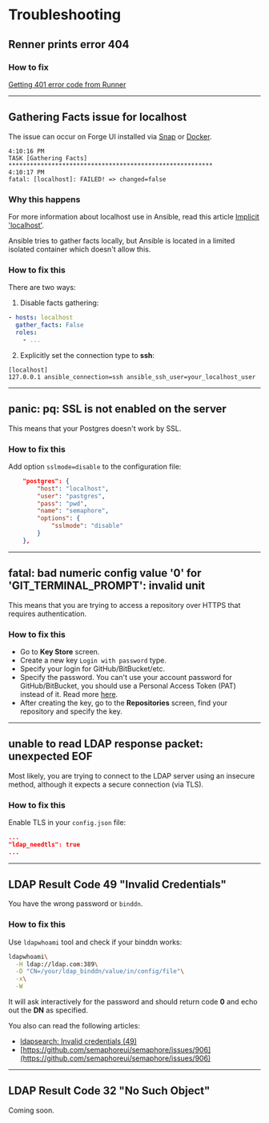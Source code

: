 # Troubleshooting

## Renner prints error 404

### How to fix

[Getting 401 error code from Runner](https://github.com/semaphoreui/semaphore/discussions/1873?converting=1)

---

## Gathering Facts issue for localhost

The issue can occur on Forge UI installed via [Snap](https://snapcraft.io/semaphore) or [Docker](https://hub.docker.com/r/semaphoreui/semaphore).

```
4:10:16 PM
TASK [Gathering Facts] *********************************************************
4:10:17 PM
fatal: [localhost]: FAILED! => changed=false
```

### Why this happens

For more information about localhost use in Ansible, read this article [Implicit 'localhost'](https://docs.ansible.com/ansible/latest/inventory/implicit_localhost.html).

Ansible tries to gather facts locally, but Ansible is located in a limited isolated container which doesn't allow this.

### How to fix this

There are two ways:

1. Disable facts gathering:

```yaml
- hosts: localhost
  gather_facts: False
  roles:
    - ...
```

2. Explicitly set the connection type to **ssh**:
```
[localhost]
127.0.0.1 ansible_connection=ssh ansible_ssh_user=your_localhost_user
```
---
## panic: pq: SSL is not enabled on the server

This means that your Postgres doesn't work by SSL.

### How to fix this

Add option `sslmode=disable` to the configuration file:

```json
	"postgres": {
		"host": "localhost",
		"user": "pastgres",
		"pass": "pwd",
		"name": "semaphore",
		"options": {
			"sslmode": "disable"
		}
	},
```
---
## fatal: bad numeric config value '0' for 'GIT_TERMINAL_PROMPT': invalid unit

This means that you are trying to access a repository over HTTPS that requires authentication.

### How to fix this

* Go to **Key Store** screen.
* Create a new key `Login with password` type.
* Specify your login for GitHub/BitBucket/etc.
* Specify the password. You can't use your account password for GitHub/BitBucket, you should use a Personal Access Token (PAT) instead of it. Read more [here](https://docs.github.com/en/authentication/keeping-your-account-and-data-secure/creating-a-personal-access-token).
* After creating the key, go to the **Repositories** screen, find your repository and specify the key.

---

## unable to read LDAP response packet: unexpected EOF

Most likely, you are trying to connect to the LDAP server using an insecure method, although it expects a secure connection (via TLS).

### How to fix this

Enable TLS in your `config.json` file:

```json
...
"ldap_needtls": true
...
```

---

## LDAP Result Code 49 "Invalid Credentials"

You have the wrong password or `binddn`.

### How to fix this

Use `ldapwhoami` tool and check if your binddn works:

```bash
ldapwhoami\
  -H ldap://ldap.com:389\
  -D "CN=/your/ldap_binddn/value/in/config/file"\
  -x\
  -W
```

It will ask interactively for the password and should return code **0** and echo out the **DN** as specified.

You also can read the following articles: 
* [ldapsearch: Invalid credentials (49)](https://serverfault.com/q/771549/443463)
* [https://github.com/semaphoreui/semaphore/issues/906](https://github.com/semaphoreui/semaphore/issues/906)

---

## LDAP Result Code 32 "No Such Object"

Coming soon.
